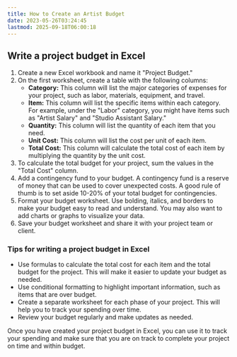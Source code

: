 ```yaml
---
title: How to Create an Artist Budget
date: 2023-05-26T03:24:45
lastmod: 2025-09-18T06:00:18
---
```


## Write a project budget in Excel

1. Create a new Excel workbook and name it "Project Budget."
2. On the first worksheet, create a table with the following columns:
   - **Category:** This column will list the major categories of expenses for your project, such as labor, materials, equipment, and travel.
   - **Item:** This column will list the specific items within each category. For example, under the "Labor" category, you might have items such as "Artist Salary" and "Studio Assistant Salary."
   - **Quantity:** This column will list the quantity of each item that you need.
   - **Unit Cost:** This column will list the cost per unit of each item.
   - **Total Cost:** This column will calculate the total cost of each item by multiplying the quantity by the unit cost.
3. To calculate the total budget for your project, sum the values in the "Total Cost" column.
4. Add a contingency fund to your budget. A contingency fund is a reserve of money that can be used to cover unexpected costs. A good rule of thumb is to set aside 10-20% of your total budget for contingencies.
5. Format your budget worksheet. Use bolding, italics, and borders to make your budget easy to read and understand. You may also want to add charts or graphs to visualize your data.
6. Save your budget worksheet and share it with your project team or client.

### Tips for writing a project budget in Excel

- Use formulas to calculate the total cost for each item and the total budget for the project. This will make it easier to update your budget as needed.
- Use conditional formatting to highlight important information, such as items that are over budget.
- Create a separate worksheet for each phase of your project. This will help you to track your spending over time.
- Review your budget regularly and make updates as needed.

Once you have created your project budget in Excel, you can use it to track your spending and make sure that you are on track to complete your project on time and within budget.
